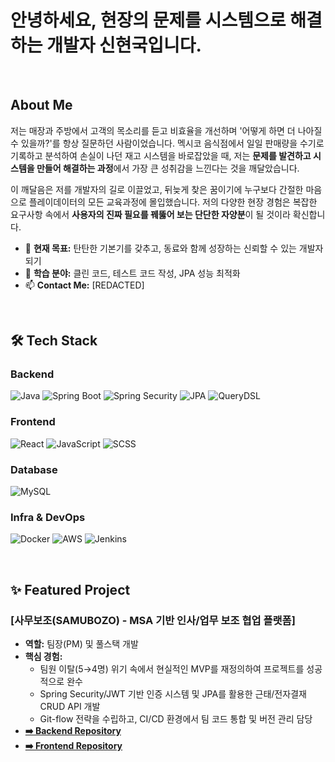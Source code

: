# 안녕하세요, 현장의 문제를 시스템으로 해결하는 개발자 신현국입니다. 

<br/>

## About Me

저는 매장과 주방에서 고객의 목소리를 듣고 비효율을 개선하며 '어떻게 하면 더 나아질 수 있을까?'를 항상 질문하던 사람이었습니다. 멕시코 음식점에서 일일 판매량을 수기로 기록하고 분석하여 손실이 나던 재고 시스템을 바로잡았을 때, 저는 **문제를 발견하고 시스템을 만들어 해결하는 과정**에서 가장 큰 성취감을 느낀다는 것을 깨달았습니다.

이 깨달음은 저를 개발자의 길로 이끌었고, 뒤늦게 찾은 꿈이기에 누구보다 간절한 마음으로 플레이데이터의 모든 교육과정에 몰입했습니다. 저의 다양한 현장 경험은 복잡한 요구사항 속에서 **사용자의 진짜 필요를 꿰뚫어 보는 단단한 자양분**이 될 것이라 확신합니다.

- 🔭 **현재 목표:** 탄탄한 기본기를 갖추고, 동료와 함께 성장하는 신뢰할 수 있는 개발자 되기
- 🌱 **학습 분야:** 클린 코드, 테스트 코드 작성, JPA 성능 최적화
- 📫 **Contact Me:** [REDACTED]

<br/>

## 🛠️ Tech Stack

### **Backend**
![Java](https://img.shields.io/badge/Java-007396?style=for-the-badge&logo=openjdk&logoColor=white) ![Spring Boot](https://img.shields.io/badge/Spring_Boot-6DB33F?style=for-the-badge&logo=spring-boot&logoColor=white) ![Spring Security](https://img.shields.io/badge/Spring_Security-6DB33F?style=for-the-badge&logo=spring-security&logoColor=white) ![JPA](https://img.shields.io/badge/JPA-4A90E2?style=for-the-badge) ![QueryDSL](https://img.shields.io/badge/QueryDSL-599235?style=for-the-badge)

### **Frontend**
![React](https://img.shields.io/badge/React-61DAFB?style=for-the-badge&logo=react&logoColor=black) ![JavaScript](https://img.shields.io/badge/JavaScript-F7DF1E?style=for-the-badge&logo=javascript&logoColor=black) ![SCSS](https://img.shields.io/badge/SCSS-CC6699?style=for-the-badge&logo=sass&logoColor=white)

### **Database**
![MySQL](https://img.shields.io/badge/MySQL-4479A1?style=for-the-badge&logo=mysql&logoColor=white)

### **Infra & DevOps**
![Docker](https://img.shields.io/badge/Docker-2496ED?style=for-the-badge&logo=docker&logoColor=white) ![AWS](https://img.shields.io/badge/AWS-232F3E?style=for-the-badge&logo=amazon-aws&logoColor=white) ![Jenkins](https://img.shields.io/badge/Jenkins-D24939?style=for-the-badge&logo=jenkins&logoColor=white)

<br/>

## ✨ Featured Project

### **[사무보조(SAMUBOZO) - MSA 기반 인사/업무 보조 협업 플랫폼]**
- **역할:** 팀장(PM) 및 풀스택 개발
- **핵심 경험:**
  - 팀원 이탈(5→4명) 위기 속에서 현실적인 MVP를 재정의하여 프로젝트를 성공적으로 완수
  - Spring Security/JWT 기반 인증 시스템 및 JPA를 활용한 근태/전자결재 CRUD API 개발
  - Git-flow 전략을 수립하고, CI/CD 환경에서 팀 코드 통합 및 버전 관리 담당
- **[➡️ Backend Repository](https://github.com/SHINHYEONGUK/samubozo-backend)**
- **[➡️ Frontend Repository](https://github.com/SHINHYEONGUK/samubozo-front)**

<br/>
